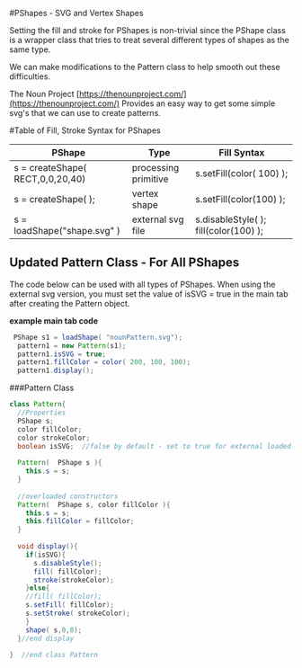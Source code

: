 #PShapes - SVG and Vertex Shapes

Setting the fill and stroke for PShapes is non-trivial since the PShape class is a wrapper class that tries to treat several different types of shapes as the same type.  

We can make modifications to the Pattern class to help smooth out these difficulties.

The Noun Project  [https://thenounproject.com/](https://thenounproject.com/)
Provides an easy way to get some simple svg's that we can use to create patterns.

#Table of Fill, Stroke Syntax for PShapes


|  PShape |  Type |   Fill Syntax |
| ------- | ----- | -----|
|  s = createShape( RECT,0,0,20,40)| processing primitive | s.setFill(color( 100) ); |
|  s = createShape( ); | vertex shape | s.setFill(color(100) ); |
|  s = loadShape("shape.svg" )| external svg file | s.disableStyle( ); fill(color(100) ); |


## Updated Pattern Class - For All PShapes

The code below can be used with all types of PShapes. When using the external svg version, you must set the value of isSVG = true  in the main tab after creating the Pattern object.

**example main tab code**
 

```java
 PShape s1 = loadShape( "nounPattern.svg");
  pattern1 = new Pattern(s1);
  pattern1.isSVG = true;
  pattern1.fillColor = color( 200, 100, 100);
  pattern1.display();
```

###Pattern Class

```java
class Pattern{
  //Properties
  PShape s;
  color fillColor;
  color strokeColor;
  boolean isSVG;  //false by default - set to true for external loaded files
  
  Pattern(  PShape s ){
    this.s = s;
  }
  
  //overloaded constructors
  Pattern(  PShape s, color fillColor ){
    this.s = s;
    this.fillColor = fillColor;
  }
  
  void display(){
    if(isSVG){
      s.disableStyle();
      fill( fillColor);
      stroke(strokeColor);
    }else{
    //fill( fillColor);
    s.setFill( fillColor);
    s.setStroke( strokeColor);
    }
    shape( s,0,0);
  }//end display
  
}  //end class Pattern

```

